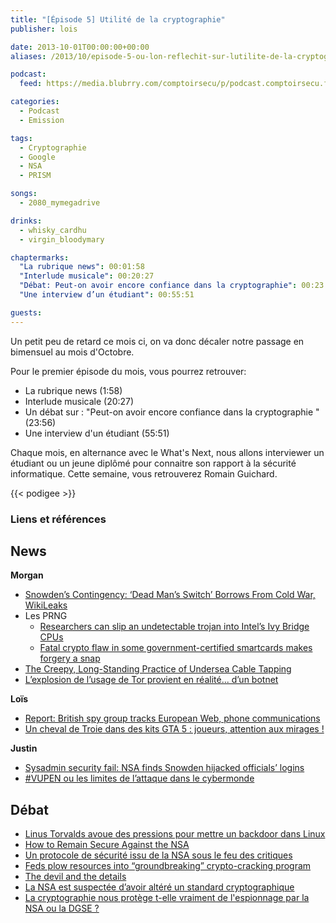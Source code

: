 ```yaml
---
title: "[Épisode 5] Utilité de la cryptographie"
publisher: lois

date: 2013-10-01T00:00:00+00:00
aliases: /2013/10/episode-5-ou-lon-reflechit-sur-lutilite-de-la-cryptographie/

podcast:
  feed: https://media.blubrry.com/comptoirsecu/p/podcast.comptoirsecu.fr/CSEC.EP05.2013-09-27.CRYPTOGRAPHIE.mp3

categories:
  - Podcast
  - Emission

tags:
  - Cryptographie
  - Google
  - NSA
  - PRISM

songs:
  - 2080_mymegadrive

drinks:
  - whisky_cardhu
  - virgin_bloodymary

chaptermarks:
  "La rubrique news": 00:01:58
  "Interlude musicale": 00:20:27
  "Débat: Peut-on avoir encore confiance dans la cryptographie": 00:23:56
  "Une interview d’un étudiant": 00:55:51

guests:
---
```


Un petit peu de retard ce mois ci, on va donc décaler notre passage en bimensuel au mois d'Octobre.

<!--more-->
Pour le premier épisode du mois, vous pourrez retrouver:

  * La rubrique news (1:58)
  * Interlude musicale (20:27)
  * Un débat sur : "Peut-on avoir encore confiance dans la cryptographie "(23:56)
  * Une interview d'un étudiant (55:51)

Chaque mois, en alternance avec le What's Next, nous allons interviewer un étudiant ou un jeune diplômé pour connaitre son rapport à la sécurité informatique. Cette semaine, vous retrouverez Romain Guichard.

{{< podigee >}}

### Liens et références

## News
**Morgan**

- [Snowden’s Contingency: ‘Dead Man’s Switch’ Borrows From Cold War, WikiLeaks](http://www.wired.com/threatlevel/2013/07/snowden-dead-mans-switch/all/1)
- Les PRNG
  - [Researchers can slip an undetectable trojan into Intel’s Ivy Bridge CPUs](http://arstechnica.com/security/2013/09/researchers-can-slip-an-undetectable-trojan-into-intels-ivy-bridge-cpus/)
  - [Fatal crypto flaw in some government-certified smartcards makes forgery a snap](https://arstechnica.com/security/2013/09/fatal-crypto-flaw-in-some-government-certified-smartcards-makes-forgery-a-snap/)
- [The Creepy, Long-Standing Practice of Undersea Cable Tapping](http://www.theatlantic.com/international/print/2013/07/the-creepy-long-standing-practice-of-undersea-cable-tapping/277855/)
- [L’explosion de l’usage de Tor provient en réalité... d’un botnet](http://www.01net.com/editorial/602500/l-explosion-de-l-usage-de-tor-provient-en-realite-d-un-botnet/)

**Loïs**

- [Report: British spy group tracks European Web, phone communications](http://www.washingtontimes.com/news/2013/aug/28/british-spy-group-european-web-phone-communication/)
- [Un cheval de Troie dans des kits GTA 5 : joueurs, attention aux mirages !](http://www.bitdefender.fr/blog/Un-cheval-de-Troie-dans-des-kits-GTA-5-:-joueurs-attention-aux-mirages--1370.html)

**Justin**

- [Sysadmin security fail: NSA finds Snowden hijacked officials’ logins](https://arstechnica.com/information-technology/2013/08/sysadmin-security-fail-nsa-finds-snowden-hijacked-officials-logins/)
- [#VUPEN ou les limites de l’attaque dans le cybermonde](https://reflets.info/vupen-ou-les-limites-de-lattaque-dans-le-cybermonde/)

## Débat

- [Linus Torvalds avoue des pressions pour mettre un backdoor dans Linux](http://www.numerama.com/magazine/27033-linus-torvalds-avoue-des-pressions-pour-mettre-un-backdoor-dans-linux.html)
- [How to Remain Secure Against the NSA](https://www.schneier.com/blog/archives/2013/09/how_to_remain_s.html)
- [Un protocole de sécurité issu de la NSA sous le feu des critiques](https://www.nextinpact.com/news/82289-un-protocole-securite-issu-nsa-sous-feu-critiques.htm)
- [Feds plow resources into “groundbreaking” crypto-cracking program](https://arstechnica.com/security/2013/08/feds-plow-10-billion-into-groundbreaking-crypto-cracking-program/)
- [The devil and the details](http://www.economist.com/news/science-and-technology/21586529-quantum-cryptography-has-yet-deliver-truly-unbreakable-way-sending?fsrc=rss%7Csct)
- [La NSA est suspectée d’avoir altéré un standard cryptographique](http://www.numerama.com/magazine/26979-la-nsa-est-suspectee-d-avoir-altere-un-standard-cryptographique.html)
- [La cryptographie nous protège t-elle vraiment de l'espionnage par la NSA ou la DGSE ?](http://www.numerama.com/magazine/26979-la-nsa-est-suspectee-d-avoir-altere-un-standard-cryptographique.html)
